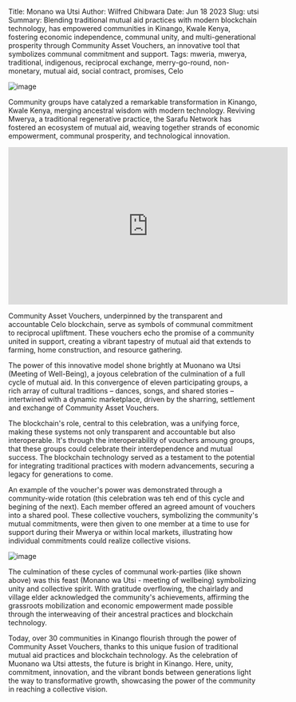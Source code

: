 Title: Monano wa Utsi
Author: Wilfred Chibwara
Date: Jun 18 2023
Slug: utsi
Summary: Blending traditional mutual aid practices with modern blockchain technology, has empowered communities in Kinango, Kwale Kenya, fostering economic independence, communal unity, and multi-generational prosperity through Community Asset Vouchers, an innovative tool that symbolizes communal commitment and support.
Tags: mweria, mwerya, traditional, indigenous, reciprocal exchange, merry-go-round, non-monetary, mutual aid, social contract, promises, Celo

![image](images/blog/utsi1.webp)

Community groups have catalyzed a remarkable transformation in Kinango, Kwale Kenya, merging ancestral wisdom with modern technology. Reviving Mwerya, a traditional regenerative practice, the Sarafu Network has fostered an ecosystem of mutual aid, weaving together strands of economic empowerment, communal prosperity, and technological innovation.

<iframe width="560" height="315" src="https://www.youtube.com/embed/X9TEqPiQts8" title="YouTube video player" frameborder="0" allow="accelerometer; autoplay; clipboard-write; encrypted-media; gyroscope; picture-in-picture; web-share" allowfullscreen></iframe>

Community Asset Vouchers, underpinned by the transparent and accountable Celo blockchain, serve as symbols of communal commitment to reciprocal upliftment. These vouchers echo the promise of a community united in support, creating a vibrant tapestry of mutual aid that extends to farming, home construction, and resource gathering.

The power of this innovative model shone brightly at Muonano wa Utsi (Meeting of Well-Being), a joyous celebration of the culmination of a full cycle of mutual aid. In this convergence of eleven participating groups, a rich array of cultural traditions – dances, songs, and shared stories – intertwined with a dynamic marketplace, driven by the sharring, settlement and exchange of Community Asset Vouchers.

The blockchain's role, central to this celebration, was a unifying force, making these systems not only transparent and accountable but also interoperable. It's through the interoperability of vouchers amoung groups, that these groups could celebrate their interdependence and mutual success. The blockchain technology served as a testament to the potential for integrating traditional practices with modern advancements, securing a legacy for generations to come.

An example of the voucher's power was demonstrated through a community-wide rotation (this celebration was teh end of this cycle and begining of the next). Each member offered an agreed amount of vouchers into a shared pool. These collective vouchers, symbolizing the community's mutual commitments, were then given to one member at a time to use for support during their Mwerya or within local markets, illustrating how individual commitments could realize collective visions.

![image](images/blog/utsi2.webp)

The culmination of these cycles of communal work-parties (like shown above) was this feast (Monano wa Utsi - meeting of wellbeing) symbolizing unity and collective spirit. With gratitude overflowing, the chairlady and village elder acknowledged the community's achievements, affirming the grassroots mobilization and economic empowerment made possible through the interweaving of their ancestral practices and blockchain technology.

Today, over 30 communities in Kinango flourish through the power of Community Asset Vouchers, thanks to this unique fusion of traditional mutual aid practices and blockchain technology. As the celebration of Muonano wa Utsi attests, the future is bright in Kinango. Here, unity, commitment, innovation, and the vibrant bonds between generations light the way to transformative growth, showcasing the power of the community in reaching a collective vision.